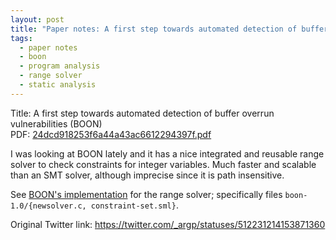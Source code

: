 ```yaml
---
layout: post
title: "Paper notes: A first step towards automated detection of buffer overrun vulnerabilities"
tags:
  - paper notes
  - boon
  - program analysis
  - range solver
  - static analysis
---
```

Title: A first step towards automated detection of buffer overrun vulnerabilities (BOON)<br>
PDF: <a href="/public/24dcd918253f6a44a43ac6612294397f.pdf">24dcd918253f6a44a43ac6612294397f.pdf</a>

I was looking at BOON lately and it has a nice integrated and reusable range
solver to check constraints for integer variables. Much faster and scalable
than an SMT solver, although imprecise since it is path insensitive.

See <a href="http://www.cs.berkeley.edu/~daw/boon/">BOON's implementation</a>
for the range solver; specifically files `boon-1.0/{newsolver.c, constraint-set.sml}`.

Original Twitter link:
<a href="https://twitter.com/_argp/statuses/512231214153871360">https://twitter.com/_argp/statuses/512231214153871360</a>
